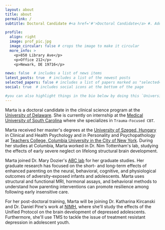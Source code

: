 ```yaml
---
layout: about
title: about
permalink: /
subtitle: Doctoral Candidate #<a href='#'>Doctoral Candidate</a> #. Address. Contacts. Moto. Etc.

profile:
  align: right
  image: prof_pic.jpg
  image_circular: false # crops the image to make it circular
  more_info: >
    <p>850 Library Ave</p>
    <p>Office 212</p>
    <p>Newark, DE 19716</p>

news: false  # includes a list of news items
latest_posts: true  # includes a list of the newest posts
selected_papers: false # includes a list of papers marked as "selected={true}"
social: true  # includes social icons at the bottom of the page

#you can also highlight things in the bio below by doing this `University of Delaware (UD)`
---
```



Marta is a doctoral candidate in the clinical science program at the [University of Delaware](https://www.psych.udel.edu/graduate/areas-of-study/clinical-science). She is currently on internship at the [Medical University of South Carolina](https://medicine.musc.edu/departments/psychiatry/education/clinical-psychology) where she specializes in `Trauma-Focused CBT`.

Marta received her master's degrees at the [University of Szeged, Hungary](https://u-szeged.hu/english) in Clinical and Health Psychology and in Personality and Psychopathology at [Teachers College, Columbia University in the City of New York](https://www.tc.columbia.edu/counseling-and-clinical-psychology/clinical/degrees--requirements/psychology-in-education-general-track-ma/). During her studies at Columbia, Marta worked in Dr. Nim Tottenham's lab, studying the effects of early severe neglect on lifelong structural brain development.

Marta joined Dr. Mary Dozier's [ABC lab](https://www.abcintervention.org/) for her graduate studies. Her graduate research has focused on the short- and long-term effects of enhanced parenting on the neural, behavioral, cognitive, and physiological outcomes of adversity-exposed infants and adolescents. Marta uses structural and functional MRI, hormonal assays, and behavioral methods to understand how parenting interventions can promote resilience among following early insensitive care.

For her post-doctoral training, Marta will be joining Dr. Katharina Kircanski and Dr. Daniel Pine's work at [NIMH](https://www.nimh.nih.gov/research/research-conducted-at-nimh/research-areas/clinics-and-labs/edb/sdan), where she'll study the effects of the Unified Protocol on the brain development of depressed adolescents. Furthermore, she'll use TMS to tackle the issue of treatment resistant depression in adolescent youth.
